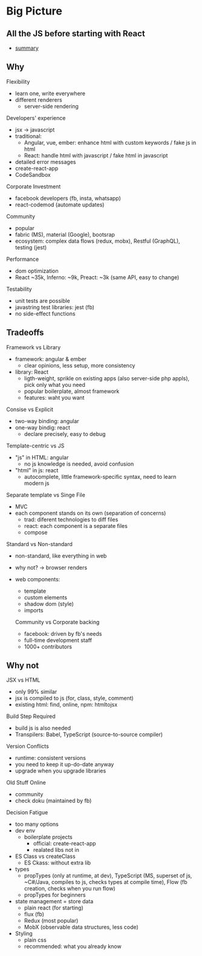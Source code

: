 # Big Picture

## All the JS before starting with React

- [summary](https://jscomplete.com/learn/javascript-for-react)

## Why

Flexibility

- learn one, write everywhere
- different renderers
  - server-side rendering

Developers' experience

- jsx -> javascript
- traditional:
  - Angular, vue, ember: enhance html with custom keywords / fake js in html
  - React: handle html with javascript / fake html in javascript
- detailed error messages
- create-react-app
- CodeSandbox

Corporate Investment

- facebook developers (fb, insta, whatsapp)
- react-codemod (automate updates)

Community

- popular
- fabric (MS), material (Google), bootsrap
- ecosystem: complex data flows (redux, mobx), Restful (GraphQL), testing (jest)

Performance

- dom optimization
- React ~35k, Inferno: ~9k, Preact: ~3k (same API, easy to change)

Testability

- unit tests are possible
- javastring test libraries: jest (fb)
- no side-effect functions

## Tradeoffs

Framework vs Library

- framework: angular & ember
  - clear opinions, less setup, more consistency
- library: React
  - ligth-weight, sprikle on existing apps (also server-side php appls), pick only what you need
  - popular boilerplate, almost framework
  - features: waht you want

Consise vs Explicit

- two-way binding: angular
- one-way bindig: react
  - declare precisely, easy to debug

Template-centric vs JS

- "js" in HTML: angular
  - no js knowledge is needed, avoid confusion
- "html" in js: react
  - autocomplete,  little framework-specific syntax, need to learn modern js

Separate template vs Singe File

- MVC
- each component stands on its own (separation of concerns)
  - trad: diferent technologies to diff files
  - react: each component is a separate files
  - compose

Standard vs Non-standard

- non-standard, like everything in web
- why not? -> browser renders
- web components:
  - template
  - custom elements
  - shadow dom (style)
  - imports

  Community vs Corporate backing

  - facebook: driven by fb's needs
  - full-time development staff
  - 1000+ contributors

## Why not

JSX vs HTML

- only 99% similar
- jsx is compiled to js (for, class, style, comment)
- existing html: find, online, npm: htmltojsx

Build Step Required

- build js is also needed
- Transpilers: Babel, TypeScript (source-to-source compiler)

Version Conflicts

- runtime: consistent versions
- you need to keep it up-do-date anyway
- upgrade when you upgrade libraries

Old Stuff Online

- community
- check doku (maintained by fb)

Decision Fatigue

- too many options
- dev env
  - boilerplate projects
    - official: create-react-app
    - realated libs not in
- ES Class vs createClass
  - ES Ckass: without extra lib
- types
  - propTypes (only at runtime, at dev), TypeScript (MS, superset of js, ~C#/Java, compiles to js, checks types at compile time), Flow (fb creation, checks when you run flow)
  - propTypes for beginners
- state management = store data
  - plain react (for starting)
  - flux (fb)
  - Redux (most popular)
  - MobX (observable data structures, less code)
- Styling
  - plain css
  - recommended: what you already know
